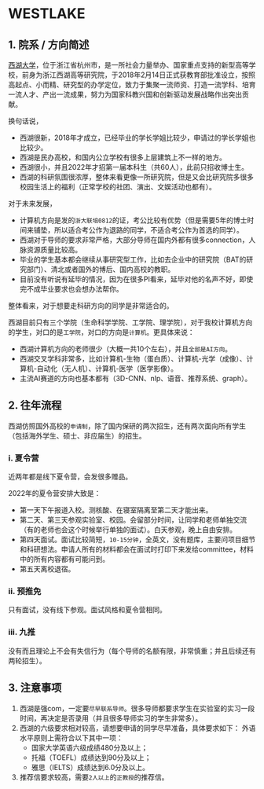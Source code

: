 # WESTLAKE

## 1. 院系 / 方向简述

[西湖大学](https://www.westlake.edu.cn/)，位于浙江省杭州市，是一所社会力量举办、国家重点支持的新型高等学校，前身为浙江西湖高等研究院，于2018年2月14日正式获教育部批准设立，按照高起点、小而精、研究型的办学定位，致力于集聚一流师资、打造一流学科、培育一流人才、产出一流成果，努力为国家科教兴国和创新驱动发展战略作出突出贡献。

换句话说，

+ 西湖很新，2018年才成立，已经毕业的学长学姐比较少，申请过的学长学姐也比较少。
+ 西湖是民办高校，和国内公立学校有很多上层建筑上不一样的地方。
+ 西湖很小，并且2022年才招第一届本科生（共60人），此前只招收博士生。
+ 西湖的科研氛围很浓厚，整体来看更像一所研究院，但是又会比研究院多很多校园生活上的福利（正常学校的社团、演出、文娱活动也都有）。

对于未来发展，

+ 计算机方向是发的`浙大联培0812`的证，考公比较有优势（但是需要5年的博士时间来铺垫，所以适合考公作为退路的同学，不适合考公作为首选的同学）。
+ 西湖对于导师的要求非常严格，大部分导师在国内外都有很多connection，人脉资源质量比较高。
+ 毕业的学生基本都会继续从事研究型工作，比如去企业中的研究院（BAT的研究部门）、清北或者国外的博后、国内高校的教职。
+ 目前没有听说有延毕的情况，因为在很多PI看来，延毕对他的名声不好，即使完不成毕业要求也会想办法帮你。

整体看来，对于想要走科研方向的同学是非常适合的。

西湖目前只有三个学院（生命科学学院、工学院、理学院），对于我校计算机方向的学生，对口的是`工学院`，对口的方向是`计算机`。更具体来说：

+ 西湖计算机方向的老师很少（大概一共10个左右），并且`全部是AI方向`。
+ 西湖交叉学科非常多，比如计算机-生物（蛋白质）、计算机-光学（成像）、计算机-自动化（无人机）、计算机-医学（医学影像）。
+ 主流AI赛道的方向也基本都有（3D-CNN、nlp、语音、推荐系统、graph）。

## 2. 往年流程

西湖仿照国外高校的`申请制`，除了国内保研的两次招生，还有两次面向所有学生（包括海外学生、硕士、非应届生）的招生。

### i. 夏令营

近两年都是线下夏令营，会发很多赠品。

2022年的夏令营安排大致是：

+ 第一天下午报道入校。测核酸、在寝室隔离至第二天才能出来。
+ 第二天、第三天参观实验室、校园。会留部分时间，让同学和老师单独交流（有的老师也会这个时候举行单独的面试）。白天参观，晚上自由安排。
+ 第四天面试。面试比较简短，`10-15分钟`，全英文，没有题库，主要问项目细节和科研想法。申请人所有的材料都会在面试时打印下来发给committee，材料中的所有内容都有可能问到。
+ 第五天离校退宿。

### ii. 预推免

只有面试，没有线下参观。面试风格和夏令营相同。

### iii. 九推

没有而且理论上不会有失信行为（每个导师的名额有限，非常慎重；并且后续还有两轮招生）。

## 3. 注意事项

1. 西湖是强com，一定要`尽早联系导师`。很多导师都要求学生在实验室的实习一段时间，再决定是否录用（并且很多导师实习的学生非常多）。
1. 西湖的六级要求相对较高，请想要申请的同学尽早准备，具体要求如下：
    外语水平原则上需符合以下其中一项：
    + 国家大学英语六级成绩480分及以上；
    + 托福（TOEFL）成绩达到90分及以上；
    + 雅思（IELTS）成绩达到6.0分及以上。
1. 推荐信要求较高，需要`2人以上`的`正教授`的推荐信。